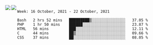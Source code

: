 <a href="https://github.com/anuraghazra/github-readme-stats">
  <img align="left" src="https://github-readme-stats.vercel.app/api?username=Tanesan&count_private=true&show_icons=true" />
</a>
<a href="https://github.com/anuraghazra/github-readme-stats">
  <img align="left" src="https://github-readme-stats.vercel.app/api/top-langs/?username=Tanesan" />
</a>

<!--START_SECTION:waka-->
```text
Week: 16 October, 2021 - 22 October, 2021

Bash   2 hrs 52 mins   █████████▒░░░░░░░░░░░░░░░   37.05 % 
PHP    1 hr 50 mins    ██████░░░░░░░░░░░░░░░░░░░   23.87 % 
HTML   56 mins         ███░░░░░░░░░░░░░░░░░░░░░░   12.11 % 
C      44 mins         ██▒░░░░░░░░░░░░░░░░░░░░░░   09.66 % 
CSS    37 mins         ██░░░░░░░░░░░░░░░░░░░░░░░   08.05 % 
```
<!--END_SECTION:waka-->
